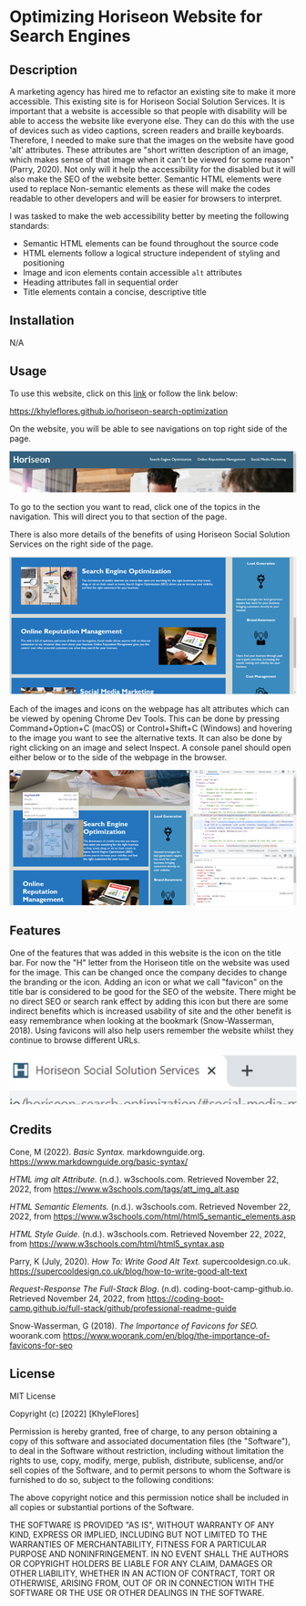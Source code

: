 # Optimizing Horiseon Website for Search Engines

## Description

A marketing agency has hired me to refactor an existing site to make it more accessible. This existing site is for Horiseon Social Solution Services. It is important that a website is accessible so that people with disability will be able to access the website like everyone else. They can do this with the use of devices such as video captions, screen readers and braille keyboards. Therefore, I needed to make sure that the images on the website have good 'alt' attributes. These attributes are "short written description of an image, which makes sense of that image when it can't be viewed for some reason" (Parry, 2020). Not only will it help the accessibility for the disabled but it will also make the SEO of the website better. Semantic HTML elements were used to replace Non-semantic elements as these will make the codes readable to other developers and will be easier for browsers to interpret. 

I was tasked to make the web accessibility better by meeting the following standards:

* Semantic HTML elements can be found throughout the source code
* HTML elements follow a logical structure independent of styling and positioning
* Image and icon elements contain accessible `alt` attributes
* Heading attributes fall in sequential order
* Title elements contain a concise, descriptive title

## Installation

N/A

## Usage

To use this website, click on this [link](https://khyleflores.github.io/horiseon-search-optimization "Horiseon Website") or follow the link below:

https://khyleflores.github.io/horiseon-search-optimization  

On the website, you will be able to see navigations on top right side of the page. 

![Navigation screenshot](/assets/images/screenshot-1.png)

To go to the section you want to read, click one of the topics in the navigation. This will direct you to that section of the page. 

There is also more details of the benefits of using Horiseon Social Solution Services on the right side of the page.

![benefits of Horiseon screenshot on the right side](/assets/images/screenshot-2.png)

Each of the images and icons on the webpage has alt attributes which can be viewed by opening Chrome Dev Tools. This can be done by pressing Command+Option+C (macOS) or Control+Shift+C (Windows) and hovering to the image you want to see the alternative texts. It can also be done by right clicking on an image and select Inspect. A console panel should open either below or to the side of the webpage in the browser.

![benefits of Horiseon screenshot on the right side](/assets/images/screenshot-3.png)

## Features

One of the features that was added in this website is the icon on the title bar. For now the "H" letter from the Horiseon title on the website was used for the image. This can be changed once the company decides to change the branding or the icon. Adding an icon or what we call "favicon" on the title bar is considered to be good for the SEO of the website. There might be no direct SEO or search rank effect by adding this icon but there are some indirect benefits which is increased usability of site and the other benefit is easy remembrance when looking at the bookmark (Snow-Wasserman, 2018). Using favicons will also help users remember the website whilst they continue to browse different URLs.

![Favicon H for Horiseon](/assets/images/Favicon-screenshot.png)

## Credits

Cone, M (2022). *Basic Syntax.* markdownguide.org. https://www.markdownguide.org/basic-syntax/

*HTML img alt Attribute.* (n.d.). w3schools.com. Retrieved November 22, 2022, from 
https://www.w3schools.com/tags/att_img_alt.asp

*HTML Semantic Elements.* (n.d.). w3schools.com. Retrieved November 22, 2022, from https://www.w3schools.com/html/html5_semantic_elements.asp 

*HTML Style Guide.* (n.d.). w3schools.com. Retrieved November 22, 2022, from 
https://www.w3schools.com/html/html5_syntax.asp

Parry, K (July, 2020). *How To: Write Good Alt Text.* supercooldesign.co.uk. https://supercooldesign.co.uk/blog/how-to-write-good-alt-text

*Request-Response The Full-Stack Blog*. (n.d). coding-boot-camp-github.io. Retrieved November 24, 2022, from
https://coding-boot-camp.github.io/full-stack/github/professional-readme-guide

Snow-Wasserman, G (2018). *The Importance of Favicons for SEO.* woorank.com https://www.woorank.com/en/blog/the-importance-of-favicons-for-seo


## License

MIT License

Copyright (c) [2022] [KhyleFlores]

Permission is hereby granted, free of charge, to any person obtaining a copy
of this software and associated documentation files (the "Software"), to deal
in the Software without restriction, including without limitation the rights
to use, copy, modify, merge, publish, distribute, sublicense, and/or sell
copies of the Software, and to permit persons to whom the Software is
furnished to do so, subject to the following conditions:

The above copyright notice and this permission notice shall be included in all
copies or substantial portions of the Software.

THE SOFTWARE IS PROVIDED "AS IS", WITHOUT WARRANTY OF ANY KIND, EXPRESS OR
IMPLIED, INCLUDING BUT NOT LIMITED TO THE WARRANTIES OF MERCHANTABILITY,
FITNESS FOR A PARTICULAR PURPOSE AND NONINFRINGEMENT. IN NO EVENT SHALL THE
AUTHORS OR COPYRIGHT HOLDERS BE LIABLE FOR ANY CLAIM, DAMAGES OR OTHER
LIABILITY, WHETHER IN AN ACTION OF CONTRACT, TORT OR OTHERWISE, ARISING FROM,
OUT OF OR IN CONNECTION WITH THE SOFTWARE OR THE USE OR OTHER DEALINGS IN THE
SOFTWARE.



